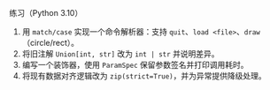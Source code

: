 练习（Python 3.10）

1) 用 `match/case` 实现一个命令解析器：支持 `quit`、`load <file>`、`draw`（circle/rect）。
2) 将旧注解 `Union[int, str]` 改为 `int | str` 并说明差异。
3) 编写一个装饰器，使用 `ParamSpec` 保留参数签名并打印调用耗时。
4) 将现有数据对齐逻辑改为 `zip(strict=True)`，并为异常提供降级处理。



